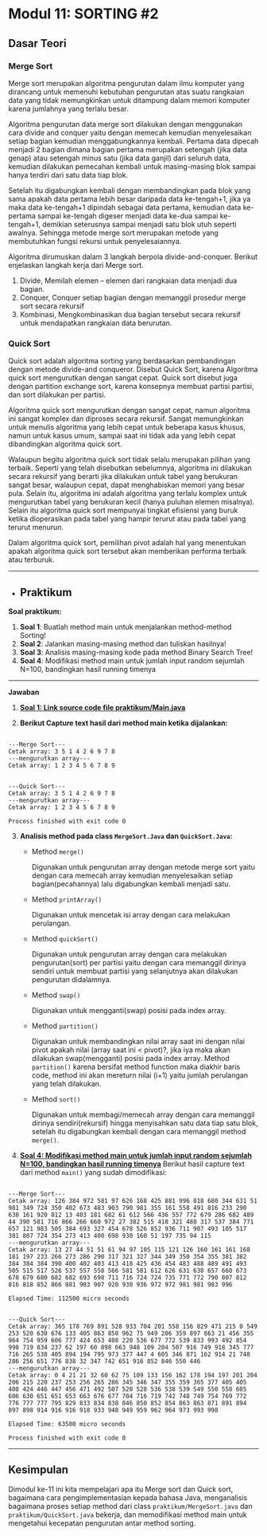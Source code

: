 # Modul 11: SORTING #2

## Dasar Teori

### Merge Sort
Merge sort merupakan algoritma pengurutan dalam ilmu komputer yang dirancang untuk memenuhi kebutuhan pengurutan atas suatu rangkaian data yang tidak memungkinkan untuk ditampung dalam memori komputer karena jumlahnya yang terlalu besar.

Algoritma pengurutan data merge sort dilakukan dengan menggunakan cara divide and conquer yaitu dengan memecah kemudian menyelesaikan setiap bagian kemudian menggabungkannya kembali. Pertama data dipecah menjadi 2 bagian dimana bagian pertama merupakan setengah (jika data genap) atau setengah minus satu (jika data ganjil) dari seluruh data, kemudian dilakukan pemecahan kembali untuk masing-masing blok sampai hanya terdiri dari satu data tiap blok.

Setelah itu digabungkan kembali dengan membandingkan pada blok yang sama apakah data pertama lebih besar daripada data ke-tengah+1, jika ya maka data ke-tengah+1 dipindah sebagai data pertama, kemudian data ke-pertama sampai ke-tengah digeser menjadi data ke-dua sampai ke-tengah+1, demikian seterusnya sampai menjadi satu blok utuh seperti awalnya. Sehingga metode merge sort merupakan metode yang membutuhkan fungsi rekursi untuk penyelesaiannya.

Algoritma dirumuskan dalam 3 langkah berpola divide-and-conquer. Berikut  enjelaskan langkah kerja dari Merge sort.
1. Divide, Memilah elemen – elemen dari rangkaian data menjadi dua bagian.
2. Conquer, Conquer setiap bagian dengan memanggil prosedur merge sort secara rekursif
3. Kombinasi, Mengkombinasikan dua bagian tersebut secara rekursif untuk mendapatkan rangkaian data berurutan.

### Quick Sort 
Quick sort adalah algoritma sorting yang berdasarkan pembandingan dengan metode divide-and conqueror. Disebut Quick Sort, karena Algoritma quick sort mengurutkan dengan sangat cepat. Quick sort disebut juga dengan partition exchange sort, karena konsepnya membuat partisi partisi, dan sort dilakukan per partisi.

Algoritma quick sort mengurutkan dengan sangat cepat, namun algoritma ini sangat komplex dan diproses secara rekursif. Sangat memungkinkan untuk menulis algoritma yang lebih cepat untuk beberapa kasus khusus, namun untuk kasus umum, sampai saat ini tidak ada yang lebih cepat dibandingkan algoritma quick sort.

Walaupun begitu algoritma quick sort tidak selalu merupakan pilihan yang terbaik. Seperti yang telah disebutkan sebelumnya, algoritma ini dilakukan secara rekursif yang berarti jika dilakukan untuk tabel yang berukuran sangat besar, walaupun cepat, dapat menghabiskan memori yang besar pula. Selain itu, algoritma ini adalah algoritma yang terlalu komplex untuk mengurutkan tabel yang berukuran kecil (hanya puluhan elemen misalnya). Selain itu algoritma quick sort mempunyai tingkat efisiensi yang buruk ketika dioperasikan pada tabel yang hampir terurut atau pada tabel yang terurut menurun.

Dalam algoritma quick sort, pemilihan pivot adalah hal yang menentukan apakah algoritma quick sort tersebut akan memberikan performa terbaik atau terburuk.

---
- ## Praktikum

**Soal praktikum:**
1. **Soal 1**:  Buatlah method main untuk menjalankan method-method Sorting!
2. **Soal 2**:  Jalankan masing-masing method dan tuliskan hasilnya!
3. **Soal 3**:  Analisis masing-masing kode pada method Binary Search Tree!
4. **Soal 4**:  Modifikasi method main untuk jumlah input random sejumlah N=100, bandingkan hasil running timenya

---
**Jawaban**

1. [**Soal 1: Link source code file praktikum/Main.java**](https://github.com/rendiputra/PSD_SEC_20104079_Rendi_Putra_P/blob/modul11/src/com/rendiputra/modul11/praktikum/Main.java)


2. **Berikut Capture text hasil dari method main ketika dijalankan:**
```text

---Merge Sort---
Cetak array: 3 5 1 4 2 6 9 7 8 
---mengurutkan array---
Cetak array: 1 2 3 4 5 6 7 8 9 


---Quick Sort---
Cetak array: 3 5 1 4 2 6 9 7 8 
---mengurutkan array---
Cetak array: 1 2 3 4 5 6 7 8 9 

Process finished with exit code 0

```


3. **Analisis method pada class `MergeSort.Java` dan `QuickSort.Java`:**
   
    - Method `merge()`

      Digunakan untuk pengurutan array dengan metode merge sort yaitu dengan cara memecah array kemudian menyelesaikan setiap bagian(pecahannya) lalu digabungkan kembali menjadi satu.

    - Method `printArray()`

      Digunakan untuk mencetak isi array dengan cara melakukan perulangan.

    - Method `quickSort()`
      
      Digunakan untuk pengurutan array dengan cara melakukan pengurutan(sort) per partisi yaitu dengan cara memanggil dirinya sendiri untuk membuat partisi yang selanjutnya akan dilakukan pengurutan didalamnya.

   - Method `swap()`
     
      Digunakan untuk mengganti(swap) posisi pada index array.
     
   - Method `partition()`
     
      Digunakan untuk membandingkan nilai array saat ini dengan nilai pivot apakah nilai (array saat ini < pivot)?, jika iya maka akan dilakukan swap(mengganti) posisi pada index array. Method `partition()` karena bersifat method function maka diakhir baris code, method ini akan mereturn nilai (i+1) yaitu jumlah perulangan yang telah dilakukan.
     
   - Method `sort()`
   
      Digunakan untuk membagi/memecah array dengan cara memanggil dirinya sendiri(rekursif) hingga menyisahkan satu data tiap satu blok, setelah itu digabungkan kembali dengan cara memanggil method `merge()`.  



4. [**Soal 4: Modifikasi method main untuk jumlah input random sejumlah N=100, bandingkan hasil running timenya**](https://github.com/rendiputra/PSD_SEC_20104079_Rendi_Putra_P/blob/modul8/src/com/rendiputra/modul9/tugas/Main.java)
Berikut hasil capture text dari method `main()` yang sudah dimodifikasi:
```text

---Merge Sort---
Cetak array: 126 384 972 581 97 626 168 425 881 996 818 680 344 631 51 981 349 724 350 402 673 483 903 790 981 355 161 558 491 816 233 290 638 161 920 812 13 403 181 682 61 612 566 436 557 772 679 286 682 489 44 390 581 716 866 266 660 972 27 382 515 418 321 488 317 537 384 771 657 121 983 505 384 693 327 454 678 526 852 936 711 907 493 105 517 381 807 724 354 273 413 400 698 930 160 51 197 735 94 115 
---mengurutkan array---
Cetak array: 13 27 44 51 51 61 94 97 105 115 121 126 160 161 161 168 181 197 233 266 273 286 290 317 321 327 344 349 350 354 355 381 382 384 384 384 390 400 402 403 413 418 425 436 454 483 488 489 491 493 505 515 517 526 537 557 558 566 581 581 612 626 631 638 657 660 673 678 679 680 682 682 693 698 711 716 724 724 735 771 772 790 807 812 816 818 852 866 881 903 907 920 930 936 972 972 981 981 983 996 

Elapsed Time: 112500 micro seconds


---Quick Sort---
Cetak array: 365 178 769 891 528 933 704 201 558 156 829 471 215 0 549 253 520 630 676 133 405 863 850 962 75 949 206 359 897 863 21 456 355 964 754 959 606 777 424 653 408 220 536 677 772 539 833 993 492 854 998 719 834 237 62 197 60 898 663 948 109 204 507 916 749 918 345 777 716 265 538 405 894 194 795 973 377 447 4 605 346 871 162 914 21 748 286 256 651 776 838 32 347 742 651 916 852 846 550 446 
---mengurutkan array---
Cetak array: 0 4 21 21 32 60 62 75 109 133 156 162 178 194 197 201 204 206 215 220 237 253 256 265 286 345 346 347 355 359 365 377 405 405 408 424 446 447 456 471 492 507 520 528 536 538 539 549 550 558 605 606 630 651 651 653 663 676 677 704 716 719 742 748 749 754 769 772 776 777 777 795 829 833 834 838 846 850 852 854 863 863 871 891 894 897 898 914 916 916 918 933 948 949 959 962 964 973 993 998 

Elapsed Time: 63500 micro seconds

Process finished with exit code 0
```


---
## Kesimpulan
Dimodul ke-11 ini kita mempelajari apa itu Merge sort dan Quick sort, bagaimana cara pengimplementasian kepada bahasa Java, menganalisis bagaimana proses setiap method dari class `praktikum/MergeSort.java` dan `praktikum/QuickSort.java` bekerja, dan memodifikasi method main untuk mengetahui kecepatan pengurutan antar method sorting.